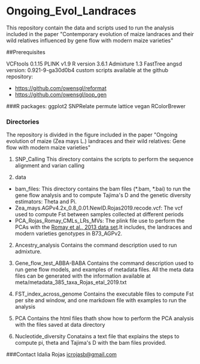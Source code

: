 # Ongoing_Evol_Landraces
This repository contain the data and scripts used to  run the analysis included in the paper "Contemporary evolution of maize landraces and their wild relatives influenced by gene flow with modern maize varieties"

##Prerequisites

VCFtools 0.1.15
PLINK v1.9
R version 3.6.1
Admixture 1.3
FastTree
angsd version: 0.921-9-ga30d0b4
custom scripts available at the github repository:
- https://github.com/owensgl/reformat
- https://github.com/owensgl/pop_gen


###R packages:
ggplot2
SNPRelate
permute
lattice
vegan
RColorBrewer

### Directories
The repository is divided in the figure included in the paper "Ongoing evolution of maize (Zea mays L.) landraces and their wild relatives: Gene flow with modern maize varieties"

1) SNP_Calling
This directory contains the scripts to perform the sequence alignment and varian calling

2) data
- bam_files: This directory contains the bam files (*.bam, *.bai) to run the gene flow analysis and to compute Tajima's D and the genetic diversity estimators: Theta and Pi.
- Zea_mays.AGPv4.2x_0.8_0.01.NewID.Rojas2019.recode.vcf: The vcf  used to compute Fst between samples collected at different periods
- PCA_Rojas_Romay_CMLs_LRs_MVs: The plink file use to perform the PCAs with the [Romay et al., 2013 data set](https://genomebiology.biomedcentral.com/articles/10.1186/gb-2013-14-6-r55).It includes, the landraces and modern varieties genotypes in B73_AGPv2.

2) Ancestry_analysis
Contains the command description used to run admixture.

3) Gene_flow_test_ABBA-BABA
Contains the command description used to run gene flow models, and examples of metadata files. All the meta data files can be generated with the information available at meta/metadata_385_taxa_Rojas_etal_2019.txt

4) FST_index_across_genome
Contains the executable files to compute Fst per site and window, and one markdown file with examples to run the analysis

5) PCA
Contains the html files thath show how to perform the PCA analysis with the files saved at data directory

6) Nucleotide_diversity
Conatains a text file that explains the steps to compute pi, theta and Tajima's D with the bam files provided.



###Contact
Idalia Rojas
icrojasb@gmail.com

